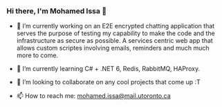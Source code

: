 ### Hi there, I'm Mohamed Issa 👋


- 🔭 I’m currently working on an E2E encrypted chatting application that serves the purpose of testing my capability to make the code and the infrastructure as secure as possible. A services centric web app that allows custom scriptes involving emails, reminders and much much more to come.
    



- 🌱 I’m currently learning C# + .NET 6, Redis, RabbitMQ, HAProxy. 
- 👯 I’m looking to collaborate on any cool projects that come up :T
- 📫 How to reach me: mohamed.issa@mail.utoronto.ca

